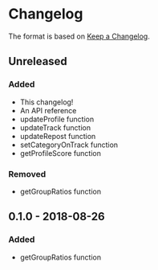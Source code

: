 # Changelog
The format is based on [Keep a Changelog](https://keepachangelog.com/en/1.0.0/).

## Unreleased
### Added
- This changelog!
- An API reference
- updateProfile function
- updateTrack function
- updateRepost function
- setCategoryOnTrack function
- getProfileScore function

### Removed
- getGroupRatios function

## 0.1.0 - 2018-08-26
### Added
- getGroupRatios function
